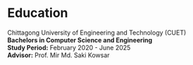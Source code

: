# Education

<a href="https://www.cuet.ac.bd/" style="text-decoration:none;">Chittagong University of Engineering and Technology (CUET)</a>  
**Bachelors in Computer Science and Engineering**  
**Study Period:** February 2020 - June 2025  
**Advisor:** Prof. Mir Md. Saki Kowsar
